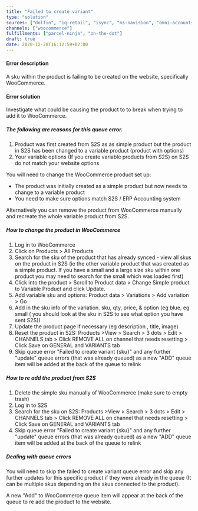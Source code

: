 ```yaml
---
title: "Failed to create variant"
type: "solution"
sources: ["dolfin", "iq-retail", "isync", "ms-navision", "omni-accounts", "pastel-partner", "sage-50cloud-pastel-xpress", "sage-200-evolution", "sage-300cloud", "sage-business-cloud-financials", "sage-evolution", "sage-one", "sage-pastel-evolution", "sap", "syspro" ]
channels: ["woocommerce"]
fulfillments: ["parcel-ninja", "on-the-dot"]
draft: true
date: 2020-12-28T16:12:59+02:00
---
```


#### Error description
A sku within the product is failing to be created on the website, specifically WooCommerce.

#### Error solution


Investigate what could be causing the product to to break when trying to add it to WooCommerce.

##### The following are reasons for this queue error.

1. Product was first created from S2S as as simple product but the product in S2S has been changed to a variable product (product with options) 
2. Your variable options (If you create variable products from S2S) on S2S do not match your website options

You will need to change the WooCommerce product set up:
  - The product was initially created as a simple product but now needs to change to a variable product
  - You need to make sure options match S2S / ERP Accounting system

Alternatively you can remove the product from WooCommerce manually and recreate the whole variable product from S2S.

##### How to change the product in WooCommerce

1. Log in to WooCommerce
2. Click on Products > All Products
3. Search for the sku of the product that has already synced - view all skus on the product in S2S (ie the other variable product that was created as a simple product. If you have a small and a large size sku within one product you may need to search for the small which was loaded first)
4. Click into the product > Scroll to Product data > Change Simple product to Variable Product and click Update.
5. Add variable sku and options: Product data > Variations > Add variation > Go
6. Add in the sku info of the variation. sku, qty, price, &  option (eg blue, eg small ( you should look at the sku in S2S to see what option you have sent S2S))
7. Update the product page if necessary (eg description , title, image)
8. Reset the product in S2S: Products >View > Search > 3 dots > Edit > CHANNELS tab > Click REMOVE ALL on channel that needs resetting > Click Save on GENERAL and VARIANTS tab
9. Skip queue error "Failed to create variant {sku}" and any further "update" queue errors (that was already queued) as a new "ADD" queue item will be added at the back of the queue to relink

##### How to re add the product from S2S

1. Delete the simple sku manually of WooCommerce (make sure to empty trash)
2. Log in to S2S
3. Search for the sku on S2S: Products >View > Search > 3 dots > Edit > CHANNELS tab > Click REMOVE ALL on channel that needs resetting > Click Save on GENERAL and VARIANTS tab
4. Skip queue error "Failed to create variant {sku}" and any further "update" queue errors (that was already queued) as a new "ADD" queue item will be added at the back of the queue to relink

##### Dealing with queue errors

You will need to skip the failed to create variant queue error and skip any further updates for this specific product if they were already in the queue (It can be multiple skus depending on the skus connected to the product).

A new "Add" to WooCommerce queue item will appear at the back of the queue to re add the product to the website.